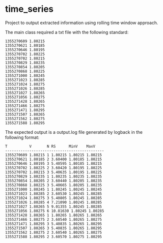 # time_series

Project to output extracted information using rolling time window approach.

The main class required a txt file with the following standard:

```
1355270609 1.80215
1355270621 1.80185
1355270646 1.80195
1355270702 1.80225
1355270702 1.80215
1355270829 1.80235
1355270854 1.80205
1355270868 1.80225
1355271000 1.80245
1355271023 1.80285
1355271024 1.80275
1355271026 1.80285
1355271027 1.80265
1355271056 1.80275
1355271428 1.80265
1355271466 1.80275
1355271471 1.80295
1355271507 1.80265
1355271562 1.80275
1355271588 1.80295
```

The expected output is a output.log file generated by logback in the following format:

```
T          V       N RS      MinV    MaxV
---------------------------------------------
1355270609 1.80215 1 1.80215 1.80215 1.80215
1355270621 1.80185 2 3.60400 1.80185 1.80215
1355270646 1.80195 3 5.40595 1.80185 1.80215
1355270702 1.80225 2 3.60420 1.80195 1.80225
1355270702 1.80215 3 5.40635 1.80195 1.80225
1355270829 1.80235 1 1.80235 1.80235 1.80235
1355270854 1.80205 2 3.60440 1.80205 1.80235
1355270868 1.80225 3 5.40665 1.80205 1.80235
1355271000 1.80245 1 1.80245 1.80245 1.80245
1355271023 1.80285 2 3.60530 1.80245 1.80285
1355271024 1.80275 3 5.40805 1.80245 1.80285
1355271026 1.80285 4 7.21090 1.80245 1.80285
1355271027 1.80265 5 9.01355 1.80245 1.80285
1355271056 1.80275 6 10.81630 1.80245 1.80285
1355271428 1.80265 1 1.80265 1.80265 1.80265
1355271466 1.80275 2 3.60540 1.80265 1.80275
1355271471 1.80295 3 5.40835 1.80265 1.80295
1355271507 1.80265 3 5.40835 1.80265 1.80295
1355271562 1.80275 2 3.60540 1.80265 1.80275
1355271588 1.80295 2 3.60570 1.80275 1.80295
```